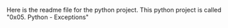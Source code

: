 Here is the readme file for the python project.
This python project is called "0x05. Python - Exceptions"

